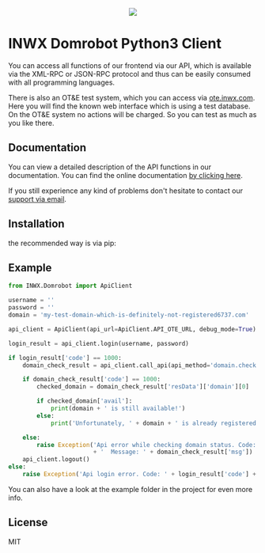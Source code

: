 <p align="center">
  <a href="https://www.inwx.com/en/" target="_blank">
    <img src="https://images.inwx.com/logos/inwx.png">
  </a>
</p>

INWX Domrobot Python3 Client
=========
You can access all functions of our frontend via our API, which is available via the XML-RPC or JSON-RPC protocol and thus can be easily consumed with all programming languages.

There is also an OT&E test system, which you can access via [ote.inwx.com](https://ote.inwx.com/en/). Here you will find the known web interface which is using a test database. On the OT&E system no actions will be charged. So you can test as much as you like there.

Documentation
------
You can view a detailed description of the API functions in our documentation. You can find the online documentation [by clicking here](https://www.inwx.de/en/help/apidoc).

If you still experience any kind of problems don't hesitate to contact our [support via email](mailto:support@inwx.de).

Installation
-------
the recommended way is via pip:


Example
-------

```python
from INWX.Domrobot import ApiClient

username = ''
password = ''
domain = 'my-test-domain-which-is-definitely-not-registered6737.com'

api_client = ApiClient(api_url=ApiClient.API_OTE_URL, debug_mode=True)

login_result = api_client.login(username, password)

if login_result['code'] == 1000:
    domain_check_result = api_client.call_api(api_method='domain.check', method_params={'domain': domain})

    if domain_check_result['code'] == 1000:
        checked_domain = domain_check_result['resData']['domain'][0]

        if checked_domain['avail']:
            print(domain + ' is still available!')
        else:
            print('Unfortunately, ' + domain + ' is already registered.')

    else:
        raise Exception('Api error while checking domain status. Code: ' + domain_check_result['code']
                        + '  Message: ' + domain_check_result['msg'])
    api_client.logout()
else:
    raise Exception('Api login error. Code: ' + login_result['code'] + '  Message: ' + login_result['msg'])
```

You can also have a look at the example folder in the project for even more info.

License
----

MIT
